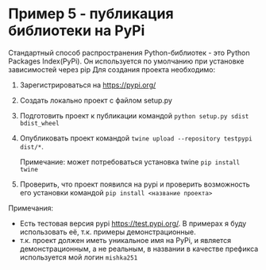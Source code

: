 # Пример 5 - публикация библиотеки на PyPi

Стандартный способ распространения Python-библиотек - это Python Packages Index(PyPi). Он используется по умолчанию при установке зависимостей через pip
Для создания проекта необходимо:
1. Зарегистрироваться на https://pypi.org/
2. Создать локально проект с файлом setup.py
3. Подготовить проект к публикации командой `python setup.py sdist bdist_wheel`
4. Опубликовать проект командой `twine upload --repository testpypi dist/*`.

    Примечание: может потребоваться установка twine `pip install twine` 
5. Проверить, что проект появился на pypi и проверить возможность его установки командой `pip install <название проекта>`

Примечания:
 - Есть тестовая версия pypi https://test.pypi.org/. В примерах я буду использовать её, т.к. примеры демонстрационные.
 - т.к. проект должен иметь уникальное имя на PyPi, и является демонстрационным, а не реальным, в названии в качестве префикса используется мой логин `mishka251`



